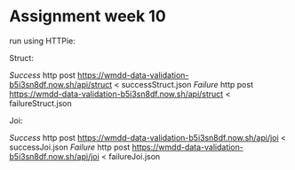 
# Assignment week 10

run using HTTPie:


Struct:

*Success*
http post https://wmdd-data-validation-b5i3sn8df.now.sh/api/struct < successStruct.json
*Failure*
http post https://wmdd-data-validation-b5i3sn8df.now.sh/api/struct < failureStruct.json


Joi:

*Success*
http post https://wmdd-data-validation-b5i3sn8df.now.sh/api/joi < successJoi.json
*Failure*
http post https://wmdd-data-validation-b5i3sn8df.now.sh/api/joi < failureJoi.json
